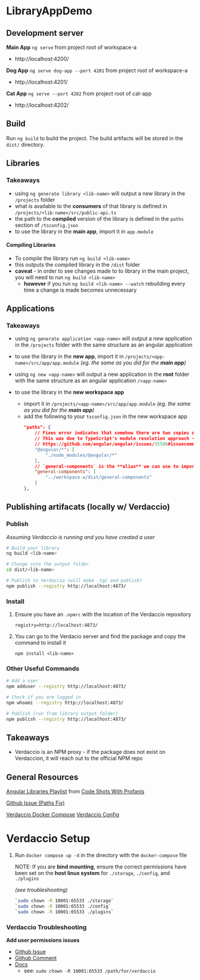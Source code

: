 # LibraryAppDemo
## Development server
**Main App** 
`ng serve` from project root of workspace-a 
- http://localhost:4200/

**Dog App**
`ng serve dog-app --port 4201` from project root of workspace-a
- http://localhost:4201/

**Cat App**
`ng serve --port 4202` from project root of cat-app
- http://localhost:4202/


## Build
Run `ng build` to build the project. The build artifacts will be stored in the `dist/` directory.

## Libraries
### Takeaways
- using `ng generate library <lib-name>` will output a new library in the `/projects` folder
- what is available to the **consumers** of that library is defined in `/projects/<lib-name>/src/public-api.ts`
- the path to the **compiled** version of the library is defined in the `paths` section of `/tsconfig.json`
- to use the library in the **main app**, import it in `app.module`

#### Compiling Libraries
- To compile the library run `ng build <lib-name>`
- this outputs the compiled library in the `/dist` folder
- **caveat** - in order to see changes made to to library in the main project, you will need to run `ng build <lib-name>` 
    - **however** if you run `ng build <lib-name> --watch` rebuilding every time a change is made becomes unnecessary

## Applications
### Takeaways
- using `ng generate application <app-name>` will output a new application in the `/projects` folder with the same structure as an angular application 
- to use the library in the **new app**, import it in `/projects/<app-name>/src/app/app.module` _(eg. the same as you did for the **main app**)_

- using `ng new <app-name>` will output a new application in the **root** folder with the same structure as an angular application `/<app-name>`
- to use the library in the **new workspace app**
    - import it in `/projects/<app-name>/src/app/app.module` _(eg. the same as you did for the **main app**)_
    - add the following to your `tsconfig.json` in the new workspace app
        ```json
        "paths": {
            // Fixes error indicates that somehow there are two copies of Ivy in there. 
            // This was due to TypeScript's module resolution approach - it looks for node_modules by traversing up the directory of file being compiled.
            // https://github.com/angular/angular/issues/35586#issuecomment-630774572
            "@angular/*": [
                "./node_modules/@angular/*"
            ],
            // `general-components` is the **alias** we can use to import the library
            "general-components": [
                "../workspace-a/dist/general-components"
            ]
        },
        ```
## Publishing artifacats (locally w/ Verdaccio)

### Publish
_Assuming Verdaccio is running and you have created a user_

```bash
# Build your library
ng build <lib-name>

# Change into the output folder
cd dist/<lib-name>

# Publish to Verdaccio (will make .tgz and publish)
npm publish --registry http://localhost:4873/
```
### Install
1. Ensure you have an `.npmrc` with the location of the Verdaccio repository
   
    ```
    registry=http://localhost:4873/
    ```

1. You can go to the Verdacio server and find the package and copy the command to install it
    
    `npm install <lib-name>`

### Other Useful Commands
```bash
# Add a user
npm adduser --registry http://localhost:4873/

# Check if you are logged in
npm whoami --registry http://localhost:4873/

# Publish (run from library output folder)
npm publish --registry http://localhost:4873/
```
## Takeaways
- Verdaccio is an NPM proxy - if the package does not exist on Verdaccion, it will reach out to the official NPM repo



## General Resources
[Angular Libraries Playlist](https://www.youtube.com/playlist?list=PLhzRPVQgdM8Vlty5X7d7cDTuW6QcCMaB8) from [Code Shots With Profanis](https://www.youtube.com/@CodeShotsWithProfanis/featured) 

[Github Issue (Paths Fix)](https://github.com/angular/angular/issues/35586#issuecomment-630774572)

[Verdaccio Docker Compose](https://verdaccio.org/docs/docker#using-docker-compose)
[Verdaccio Config](https://github.com/verdaccio/verdaccio/blob/5.x/conf/docker.yaml)

# Verdaccio Setup
1. Run `docker compose up -d` in the directory with the `docker-compose` file

    NOTE: If you are **bind mounting**, ensure the correct permissions have been set on the **host linux system** for `./storage`, `./config`, and `./plugins` 
    
    _(see troubleshooting)_

    ```bash
    `sudo chown -R 10001:65533 ./storage`
    `sudo chown -R 10001:65533 ./config`
    `sudo chown -R 10001:65533 ./plugins`
    ```


### Verdaccio Troubleshooting
**Add user permissions issues**
- [Github Issue](https://github.com/verdaccio/verdaccio/issues/1379)
- [Github Comment](https://github.com/verdaccio/verdaccio/issues/1324#issuecomment-499429528)
- [Docs](https://verdaccio.org/docs/docker/)
    - see: `sudo chown -R 10001:65533 /path/for/verdaccio`